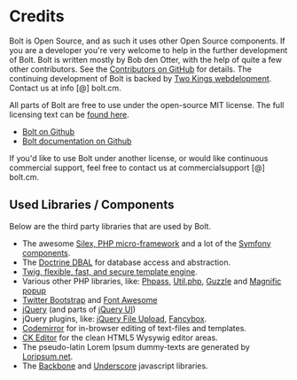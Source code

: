 Credits
=======

Bolt is Open Source, and as such it uses other Open Source components. If you
are a developer you're very welcome to help in the further development of Bolt.
Bolt is written mostly by Bob den Otter, with the help of quite a few other
contributors. See the [Contributors on GitHub](https://github.com/bolt/bolt/graphs/contributors) 
for details. The continuing development of Bolt is backed by 
[Two Kings webdelopment](http://www.twokings.nl). Contact us at info [@] bolt.cm.

All parts of Bolt are free to use under the open-source MIT license. The full
licensing text can be [found here](http://www.opensource.org/licenses/mit-license.php).

  - <a href="https://github.com/bobdenotter/bolt" class="btn btn-info" target="_blank">Bolt on Github</a>
  - <a href="https://github.com/bolt/bolt-docs" class="btn btn-info" target="_blank">Bolt documentation on
    Github</a>

If you'd like to use Bolt under another license, or would like continuous
commercial support, feel free to contact us at commercialsupport [@] bolt.cm.

Used Libraries / Components
---------------------------

Below are the third party libraries that are used by Bolt.

  - The awesome <a href="http://silex.sensiolabs.org/">Silex, PHP micro-framework</a> and a lot of the
<a href="http://symfony.com/">Symfony components</a>.
  - The <a href="http://www.doctrine-project.org">Doctrine DBAL</a> for database access and abstraction.
  - <a href="http://twig.sensiolabs.org/">Twig, flexible, fast, and secure template engine</a>.
  - Various other PHP libraries, like: <a href="http://www.openwall.com/phpass/">Phpass</a>,
    <a href="http://brandonwamboldt.github.com/utilphp/">Util.php</a>,
    <a href="http://guzzlephp.org/">Guzzle</a> and
    <a href="http://dimsemenov.com/plugins/magnific-popup/">Magnific popup</a>
  - <a href="http://twitter.github.com/bootstrap">Twitter Bootstrap</a> and
    <a href="http://fortawesome.github.com/Font-Awesome/">Font Awesome</a>
  - <a href="http://jquery.com/">jQuery</a> (and parts of <a href="http://jqueryui.com/">jQuery UI</a>)
  - jQuery plugins, like: <a href="http://blueimp.github.com/jQuery-File-Upload/">jQuery File Upload</a>,
    <a href="http://fancyapps.com/">Fancybox</a>.
  - <a href="http://codemirror.net/">Codemirror</a> for in-browser editing of text-files and templates.
  - <a href="http://ckeditor.com/">CK Editor</a> for the clean HTML5 Wysywig editor areas.
  - The pseudo-latin Lorem Ipsum dummy-texts are generated by <a href="http://loripsum.net/">Loripsum.net</a>.
  - The <a href="http://backbonejs.org">Backbone</a> and <a href="http://underscorejs.org">Underscore</a> javascript libraries.
